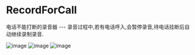 # RecordForCall
电话不能打断的录音器 --- 录音过程中,若有电话呼入,会暂停录音,待电话挂断后自动继续录制录音.

![image](https://github.com/pengjie1108/RecordAndPlayVoice/blob/master/1.jpeg)
![image](https://github.com/pengjie1108/RecordAndPlayVoice/blob/master/2.png)
![image](https://github.com/pengjie1108/RecordAndPlayVoice/blob/master/3.png)

